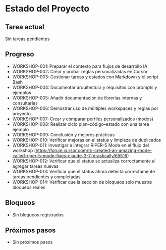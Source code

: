 # Estado del Proyecto

## Tarea actual

Sin tareas pendientes

## Progreso
- WORKSHOP-001: Preparar el contexto para flujos de desarrollo IA
- WORKSHOP-002: Crear y probar reglas personalizadas en Cursor
- WORKSHOP-003: Gestionar tareas y estados con Markdown y el script Bash
- WORKSHOP-004: Documentar arquitectura y requisitos con prompts y ejemplos
- WORKSHOP-005: Añadir documentación de librerías internas y consultarlas
- WORKSHOP-006: Demostrar uso de múltiples workspaces y reglas por proyecto
- WORKSHOP-007: Crear y comparar perfiles personalizados (modos)
- WORKSHOP-008: Realizar ciclo plan–código–estado con una tarea ejemplo
- WORKSHOP-009: Conclusión y mejores prácticas
- WORKSHOP-010: Verificar mejoras en el status y limpieza de duplicados
- WORKSHOP-011: Investigar e integrar RIPER-5 Mode en el flujo del workshop (https://forum.cursor.com/t/i-created-an-amazing-mode-called-riper-5-mode-fixes-claude-3-7-drastically/65516)
- WORKSHOP-012: Verificar que el status se actualiza correctamente al agregar tareas nuevas
- WORKSHOP-013: Verificar que el status ahora detecta correctamente tareas pendientes y completadas
- WORKSHOP-014: Verificar que la sección de bloqueos solo muestre bloqueos reales

## Bloqueos
- Sin bloqueos registrados

## Próximos pasos
- Sin próximos pasos
